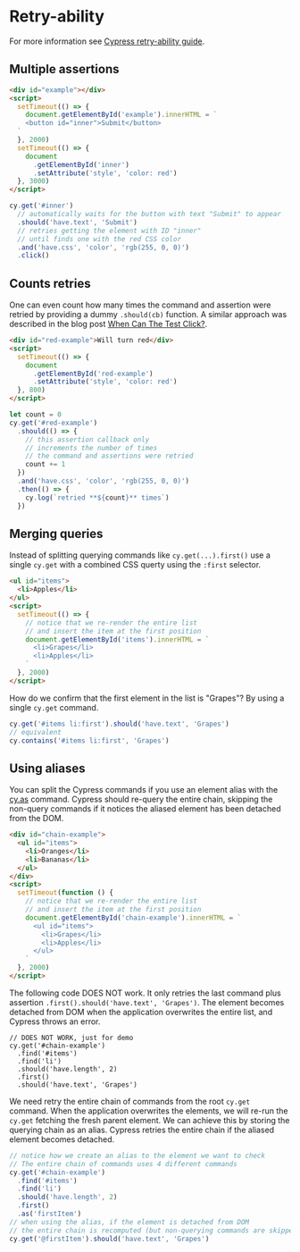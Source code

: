 # Retry-ability

For more information see [Cypress retry-ability guide](https://on.cypress.io/retry-ability).

## Multiple assertions

<!-- fiddle Retry-ability / text appears and becomes red -->

```html
<div id="example"></div>
<script>
  setTimeout(() => {
    document.getElementById('example').innerHTML = `
    <button id="inner">Submit</button>
  `
  }, 2000)
  setTimeout(() => {
    document
      .getElementById('inner')
      .setAttribute('style', 'color: red')
  }, 3000)
</script>
```

```js
cy.get('#inner')
  // automatically waits for the button with text "Submit" to appear
  .should('have.text', 'Submit')
  // retries getting the element with ID "inner"
  // until finds one with the red CSS color
  .and('have.css', 'color', 'rgb(255, 0, 0)')
  .click()
```

<!-- fiddle-end -->

## Counts retries

One can even count how many times the command and assertion were retried by providing a dummy `.should(cb)` function. A similar approach was described in the blog post [When Can The Test Click?](https://www.cypress.io/blog/2019/01/22/when-can-the-test-click/).

<!-- fiddle Retry-ability / count retries -->

```html
<div id="red-example">Will turn red</div>
<script>
  setTimeout(() => {
    document
      .getElementById('red-example')
      .setAttribute('style', 'color: red')
  }, 800)
</script>
```

```js
let count = 0
cy.get('#red-example')
  .should(() => {
    // this assertion callback only
    // increments the number of times
    // the command and assertions were retried
    count += 1
  })
  .and('have.css', 'color', 'rgb(255, 0, 0)')
  .then(() => {
    cy.log(`retried **${count}** times`)
  })
```

<!-- fiddle-end -->

## Merging queries

Instead of splitting querying commands like `cy.get(...).first()` use a single `cy.get` with a combined CSS querty using the `:first` selector.

<!-- fiddle Retry-ability / merging queries -->

```html
<ul id="items">
  <li>Apples</li>
</ul>
<script>
  setTimeout(() => {
    // notice that we re-render the entire list
    // and insert the item at the first position
    document.getElementById('items').innerHTML = `
      <li>Grapes</li>
      <li>Apples</li>
    `
  }, 2000)
</script>
```

How do we confirm that the first element in the list is "Grapes"? By using a single `cy.get` command.

```js
cy.get('#items li:first').should('have.text', 'Grapes')
// equivalent
cy.contains('#items li:first', 'Grapes')
```

<!-- fiddle-end -->

## Using aliases

You can split the Cypress commands if you use an element alias with the [cy.as](https://on.cypress.io/as) command. Cypress should re-query the entire chain, skipping the non-query commands if it notices the aliased element has been detached from the DOM.

<!-- fiddle Retry-ability / using aliases -->

```html
<div id="chain-example">
  <ul id="items">
    <li>Oranges</li>
    <li>Bananas</li>
  </ul>
</div>
<script>
  setTimeout(function () {
    // notice that we re-render the entire list
    // and insert the item at the first position
    document.getElementById('chain-example').innerHTML = `
      <ul id="items">
        <li>Grapes</li>
        <li>Apples</li>
      </ul>
    `
  }, 2000)
</script>
```

The following code DOES NOT work. It only retries the last command plus assertion `.first().should('have.text', 'Grapes')`. The element becomes detached from DOM when the application overwrites the entire list, and Cypress throws an error.

```
// DOES NOT WORK, just for demo
cy.get('#chain-example')
  .find('#items')
  .find('li')
  .should('have.length', 2)
  .first()
  .should('have.text', 'Grapes')
```

We need retry the entire chain of commands from the root `cy.get` command. When the application overwrites the elements, we will re-run the `cy.get` fetching the fresh parent element. We can achieve this by storing the querying chain as an alias. Cypress retries the entire chain if the aliased element becomes detached.

```js
// notice how we create an alias to the element we want to check
// The entire chain of commands uses 4 different commands
cy.get('#chain-example')
  .find('#items')
  .find('li')
  .should('have.length', 2)
  .first()
  .as('firstItem')
// when using the alias, if the element is detached from DOM
// the entire chain is recomputed (but non-querying commands are skipped)
cy.get('@firstItem').should('have.text', 'Grapes')
```

<!-- fiddle-end -->
